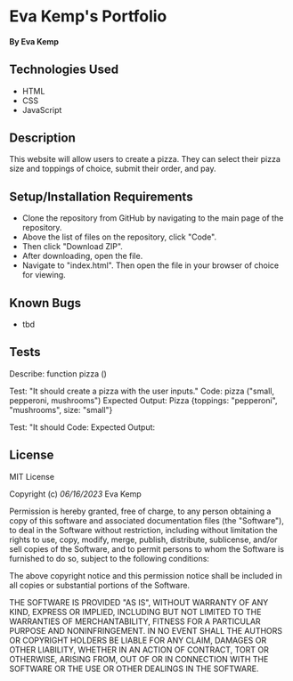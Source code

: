 # Eva Kemp's Portfolio

#### **By Eva Kemp**

## Technologies Used

- HTML
- CSS
- JavaScript

## Description

This website will allow users to create a pizza. They can select their pizza size and toppings of choice, submit their order, and pay.

## Setup/Installation Requirements

- Clone the repository from GitHub by navigating to the main page of the repository.
- Above the list of files on the repository, click "Code".
- Then click "Download ZIP".
- After downloading, open the file.
- Navigate to "index.html". Then open the file in your browser of choice for viewing.

## Known Bugs

- tbd

## Tests

Describe: function pizza ()

Test: "It should create a pizza with the user inputs."
Code: pizza ("small, pepperoni, mushrooms")
Expected Output: Pizza {toppings: "pepperoni", "mushrooms", size: "small"}

Test: "It should
Code:
Expected Output:

## License

MIT License

Copyright (c) _06/16/2023_ Eva Kemp

Permission is hereby granted, free of charge, to any person obtaining a copy
of this software and associated documentation files (the "Software"), to deal
in the Software without restriction, including without limitation the rights
to use, copy, modify, merge, publish, distribute, sublicense, and/or sell
copies of the Software, and to permit persons to whom the Software is
furnished to do so, subject to the following conditions:

The above copyright notice and this permission notice shall be included in all
copies or substantial portions of the Software.

THE SOFTWARE IS PROVIDED "AS IS", WITHOUT WARRANTY OF ANY KIND, EXPRESS OR
IMPLIED, INCLUDING BUT NOT LIMITED TO THE WARRANTIES OF MERCHANTABILITY,
FITNESS FOR A PARTICULAR PURPOSE AND NONINFRINGEMENT. IN NO EVENT SHALL THE
AUTHORS OR COPYRIGHT HOLDERS BE LIABLE FOR ANY CLAIM, DAMAGES OR OTHER
LIABILITY, WHETHER IN AN ACTION OF CONTRACT, TORT OR OTHERWISE, ARISING FROM,
OUT OF OR IN CONNECTION WITH THE SOFTWARE OR THE USE OR OTHER DEALINGS IN THE
SOFTWARE.
